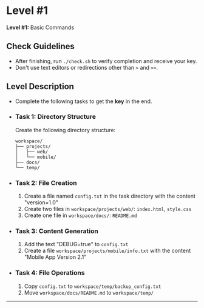 # Level #1
**Level #1:** Basic Commands

## Check Guidelines
- After finishing, run `./check.sh` to verify completion and receive your key.
- Don't use text editors or redirections other than `>` and `>>`.

## Level Description
- Complete the following tasks to get the **key** in the end.

- ### Task 1: Directory Structure
    Create the following directory structure:
    ```
    workspace/
    ├── projects/
    │   ├── web/
    │   └── mobile/
    ├── docs/
    └── temp/
    ```

- ### Task 2: File Creation
    1. Create a file named `config.txt` in the task directory with the content "version=1.0"
    2. Create two files in `workspace/projects/web/`: `index.html`, `style.css`
    3. Create one file in `workspace/docs/`: `README.md`

- ### Task 3: Content Generation
    1. Add the text "DEBUG=true" to `config.txt`
    2. Create a file `workspace/projects/mobile/info.txt` with the content "Mobile App Version 2.1"

- ### Task 4: File Operations
    1. Copy `config.txt` to `workspace/temp/backup_config.txt`
    2. Move `workspace/docs/README.md` to `workspace/temp/`

---

